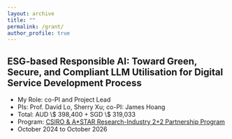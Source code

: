 ```yaml
---
layout: archive
title: ""
permalink: /grant/
author_profile: true
---
```

## <i class="fa fa-fw fa-copy"></i> ESG-based Responsible AI: Toward Green, Secure, and Compliant LLM Utilisation for Digital Service Development Process

<ul>
  
  <li> My Role: co-PI and Project Lead</li>
  <li> PIs: Prof. David Lo, Sherry Xu; co-PI: James Hoang</li>
  <li> Total: AUD \$ 398,400 + SGD \$ 319,033</li>
  <li> Program: <a href="https://www.a-star.edu.sg/Research/funding-opportunities/csiro-a-star-research-industry-2-2-partnership-program">CSIRO & A*STAR Research-Industry 2+2 Partnership Program</a></li>
  <li> October 2024 to October 2026</li>
</ul>
